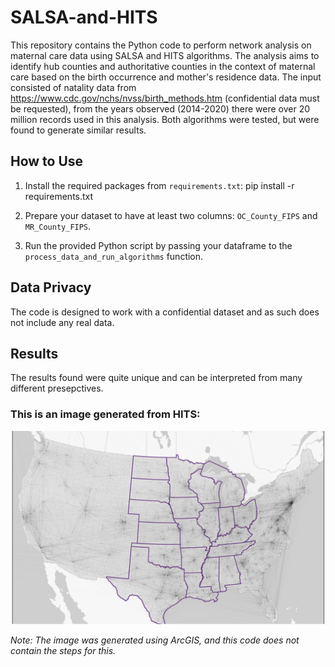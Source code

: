 # SALSA-and-HITS

This repository contains the Python code to perform network analysis on maternal care data using SALSA and HITS algorithms. The analysis aims to identify hub counties and authoritative counties in the context of maternal care based on the birth occurrence and mother's residence data. The input consisted of natality data from https://www.cdc.gov/nchs/nvss/birth_methods.htm (confidential data must be requested), from the years observed (2014-2020) there were over 20 million records used in this analysis. Both algorithms were tested, but were found to generate similar results.

## How to Use

1. Install the required packages from `requirements.txt`:
pip install -r requirements.txt

2. Prepare your dataset to have at least two columns: `OC_County_FIPS` and `MR_County_FIPS`.

3. Run the provided Python script by passing your dataframe to the `process_data_and_run_algorithms` function.

## Data Privacy

The code is designed to work with a confidential dataset and as such does not include any real data.

## Results

The results found were quite unique and can be interpreted from many different presepctives.

### This is an image generated from HITS:

![HITS](/HITSOutput.jpg)  

_Note: The image was generated using ArcGIS, and this code does not contain the steps for this._
